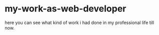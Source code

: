 # my-work-as-web-developer
here you can see what kind of work i had done in my professional life till now.
